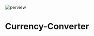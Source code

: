 ![perview](https://user-images.githubusercontent.com/88088042/136440985-97b4078e-fbb2-464f-9f4d-8870e5ec9858.jpg)
# Currency-Converter
